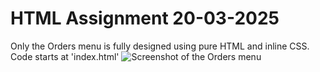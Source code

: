 # HTML Assignment 20-03-2025
Only the Orders menu is fully designed using pure HTML and inline CSS.
Code starts at 'index.html'
<img src="/Screenshots/Capture.png" alt="Screenshot of the Orders menu">
